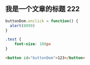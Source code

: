 ## 我是一个文章的标题 222

```js
buttonDom.onclick = function() {
  alert(8899)
}
```

```css
.test {
    font-size: 100px
}
```

```html
<button id="buttonDom">123</button>
```